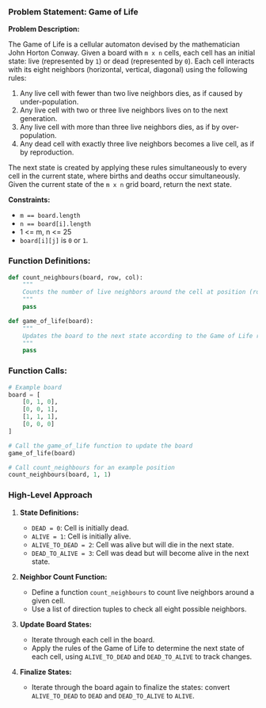 ### Problem Statement: Game of Life

**Problem Description:**

The Game of Life is a cellular automaton devised by the mathematician John Horton Conway. Given a board with `m x n` cells, each cell has an initial state: live (represented by `1`) or dead (represented by `0`). Each cell interacts with its eight neighbors (horizontal, vertical, diagonal) using the following rules:

1. Any live cell with fewer than two live neighbors dies, as if caused by under-population.
2. Any live cell with two or three live neighbors lives on to the next generation.
3. Any live cell with more than three live neighbors dies, as if by over-population.
4. Any dead cell with exactly three live neighbors becomes a live cell, as if by reproduction.

The next state is created by applying these rules simultaneously to every cell in the current state, where births and deaths occur simultaneously. Given the current state of the `m x n` grid board, return the next state.

**Constraints:**

- `m == board.length`
- `n == board[i].length`
- 1 <= m, n <= 25
- `board[i][j]` is `0` or `1`.


### Function Definitions:

```python
def count_neighbours(board, row, col):
    """
    Counts the number of live neighbors around the cell at position (row, col).
    """
    pass

def game_of_life(board):
    """
    Updates the board to the next state according to the Game of Life rules.
    """
    pass
```

### Function Calls:

```python
# Example board
board = [
    [0, 1, 0],
    [0, 0, 1],
    [1, 1, 1],
    [0, 0, 0]
]

# Call the game_of_life function to update the board
game_of_life(board)

# Call count_neighbours for an example position
count_neighbours(board, 1, 1)
```
### High-Level Approach

1. **State Definitions:**
   - `DEAD = 0`: Cell is initially dead.
   - `ALIVE = 1`: Cell is initially alive.
   - `ALIVE_TO_DEAD = 2`: Cell was alive but will die in the next state.
   - `DEAD_TO_ALIVE = 3`: Cell was dead but will become alive in the next state.

2. **Neighbor Count Function:**
   - Define a function `count_neighbours` to count live neighbors around a given cell.
   - Use a list of direction tuples to check all eight possible neighbors.

3. **Update Board States:**
   - Iterate through each cell in the board.
   - Apply the rules of the Game of Life to determine the next state of each cell, using `ALIVE_TO_DEAD` and `DEAD_TO_ALIVE` to track changes.

4. **Finalize States:**
   - Iterate through the board again to finalize the states: convert `ALIVE_TO_DEAD` to `DEAD` and `DEAD_TO_ALIVE` to `ALIVE`.
